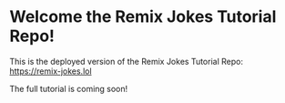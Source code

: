 # Welcome the Remix Jokes Tutorial Repo!

This is the deployed version of the Remix Jokes Tutorial Repo: https://remix-jokes.lol

The full tutorial is coming soon!
